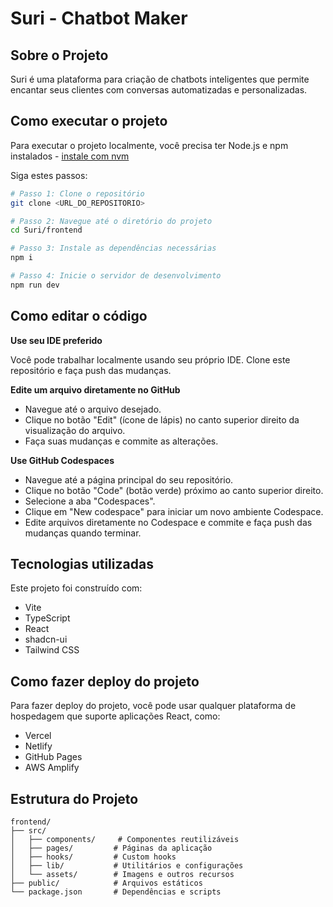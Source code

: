 # Suri - Chatbot Maker

## Sobre o Projeto

Suri é uma plataforma para criação de chatbots inteligentes que permite encantar seus clientes com conversas automatizadas e personalizadas.

## Como executar o projeto

Para executar o projeto localmente, você precisa ter Node.js e npm instalados - [instale com nvm](https://github.com/nvm-sh/nvm#installing-and-updating)

Siga estes passos:

```sh
# Passo 1: Clone o repositório
git clone <URL_DO_REPOSITORIO>

# Passo 2: Navegue até o diretório do projeto
cd Suri/frontend

# Passo 3: Instale as dependências necessárias
npm i

# Passo 4: Inicie o servidor de desenvolvimento
npm run dev
```

## Como editar o código

**Use seu IDE preferido**

Você pode trabalhar localmente usando seu próprio IDE. Clone este repositório e faça push das mudanças.

**Edite um arquivo diretamente no GitHub**

- Navegue até o arquivo desejado.
- Clique no botão "Edit" (ícone de lápis) no canto superior direito da visualização do arquivo.
- Faça suas mudanças e commite as alterações.

**Use GitHub Codespaces**

- Navegue até a página principal do seu repositório.
- Clique no botão "Code" (botão verde) próximo ao canto superior direito.
- Selecione a aba "Codespaces".
- Clique em "New codespace" para iniciar um novo ambiente Codespace.
- Edite arquivos diretamente no Codespace e commite e faça push das mudanças quando terminar.

## Tecnologias utilizadas

Este projeto foi construído com:

- Vite
- TypeScript
- React
- shadcn-ui
- Tailwind CSS

## Como fazer deploy do projeto

Para fazer deploy do projeto, você pode usar qualquer plataforma de hospedagem que suporte aplicações React, como:

- Vercel
- Netlify
- GitHub Pages
- AWS Amplify

## Estrutura do Projeto

```
frontend/
├── src/
│   ├── components/     # Componentes reutilizáveis
│   ├── pages/         # Páginas da aplicação
│   ├── hooks/         # Custom hooks
│   ├── lib/           # Utilitários e configurações
│   └── assets/        # Imagens e outros recursos
├── public/            # Arquivos estáticos
└── package.json       # Dependências e scripts
```
